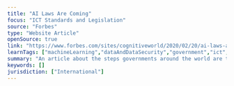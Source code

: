 ```yaml
---
title: "AI Laws Are Coming"
focus: "ICT Standards and Legislation"
source: "Forbes"
type: "Website Article"
openSource: true
link: "https://www.forbes.com/sites/cognitiveworld/2020/02/20/ai-laws-are-coming/?sh=449728cfa2b4"
learnTags: ["machineLearning","dataAndDataSecurity","government","ict","legislationAndLaw","regulation"]
summary: "An article about the steps governments around the world are taking to ensure that existing laws and regulations remain relevant in the face of technology change and can deal with new, emerging challenges posed by AI."
keywords: []
jurisdiction: ["International"]
---
```


